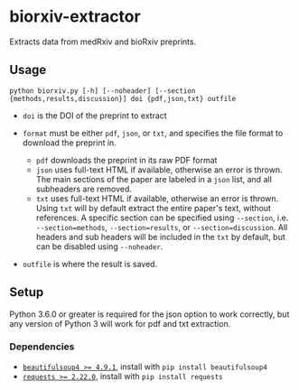 <h1>biorxiv-extractor</h1>
Extracts data from medRxiv and bioRxiv preprints.

<h2>Usage</h2>

```
python biorxiv.py [-h] [--noheader] [--section {methods,results,discussion}] doi {pdf,json,txt} outfile
```

 * `doi` is the DOI of the preprint to extract
 * `format` must be either `pdf`, `json`, or `txt`, and specifies the file format to download the preprint in.
   * `pdf` downloads the preprint in its raw PDF format
   * `json` uses full-text HTML if available, otherwise an error is thrown. 
     The main sections of the paper are labeled in a `json` list, and all subheaders are removed.
   * `txt` uses full-text HTML if available, otherwise an error is thrown. Using `txt` will by default extract the entire paper's text, without references.
     A specific section can be specified using `--section`, i.e. `--section=methods`, `--section=results`, or `--section=discussion`. All headers and sub headers will be included in the `txt` by default, but can be disabled using `--noheader`.
     
 * `outfile` is where the result is saved.


<h2>Setup</h2>
Python 3.6.0 or greater is required for the json option to work correctly, but any version of Python 3 will work for pdf and txt extraction.
<h3>Dependencies</h3>

 * [`beautifulsoup4 >= 4.9.1`](https://pypi.org/project/beautifulsoup4/), install with `pip install beautifulsoup4`
 * [`requests >= 2.22.0`](https://pypi.org/project/requests/), install with `pip install requests`
